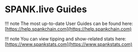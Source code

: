 # SPANK.live Guides

!!! note
    The most up-to-date User Guides can be found here: [https://help.spankchain.com](https://help.spankchain.com)


!!! note
    You can view tipping and show-related stats here: [https://www.spankstats.com](https://www.spankstats.com)
